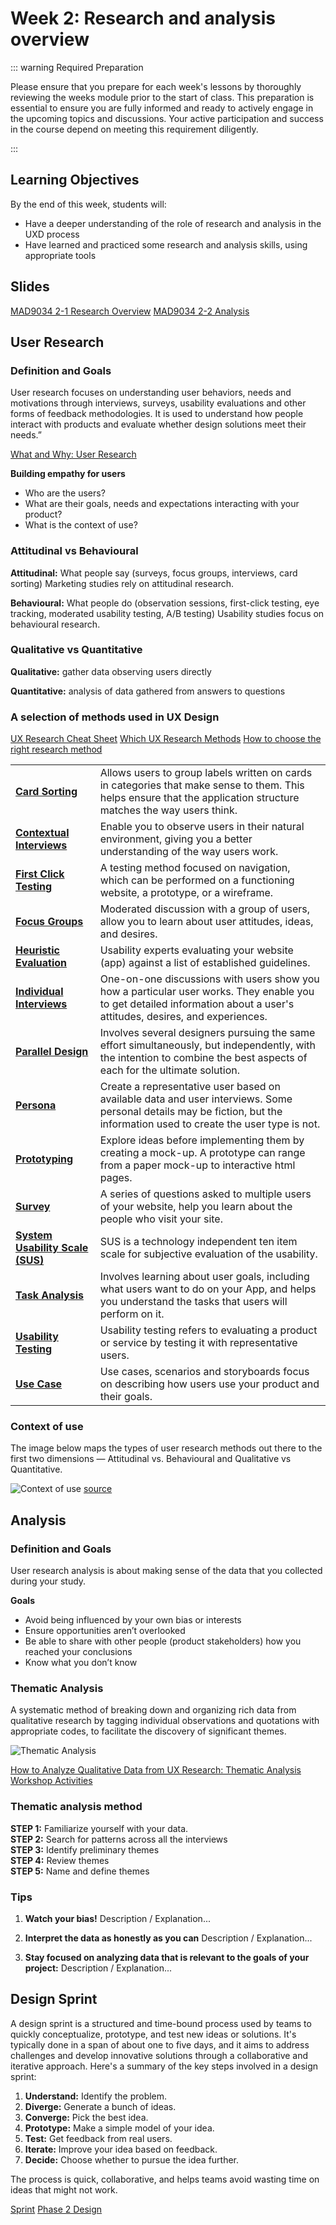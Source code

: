 # Week 2: Research and analysis overview

::: warning Required Preparation

Please ensure that you prepare for each week's lessons by thoroughly reviewing the weeks module prior to the start of class. This preparation is essential to ensure you are fully informed and ready to actively engage in the upcoming topics and discussions. Your active participation and success in the course depend on meeting this requirement diligently.

:::

## Learning Objectives

By the end of this week, students will:

- Have a deeper understanding of the role of research and analysis in the UXD process
- Have learned and practiced some research and analysis skills, using appropriate tools

## Slides

[MAD9034 2-1 Research Overview](https://drive.google.com/file/d/10-yd6Z9_vQeaQOlNgLxnlqEsLP0c-ee_/view?usp=sharing)
[MAD9034 2-2 Analysis](https://drive.google.com/file/d/1Xam4P8KAvr3cb4lL3fhN57Pc30LP4QYi/view?usp=sharing)

## User Research

### Definition and Goals

User research focuses on understanding user behaviors, needs and motivations through interviews, surveys, usability evaluations and other forms of feedback methodologies. It is used to understand how people interact with products and evaluate whether design solutions meet their needs.”

[What and Why: User Research](https://www.usability.gov/what-and-why/user-research.html)

**Building empathy for users**

- Who are the users?
- What are their goals, needs and expectations interacting with your product?
- What is the context of use?

### Attitudinal vs Behavioural

**Attitudinal:** What people say (surveys, focus groups, interviews, card sorting) Marketing studies rely on attitudinal research.

**Behavioural:** What people do (observation sessions, first-click testing, eye tracking, moderated usability testing, A/B testing) Usability studies focus on behavioural research.

### Qualitative vs Quantitative

**Qualitative:** gather data observing users directly

**Quantitative:** analysis of data gathered from answers to questions

### A selection of methods used in UX Design

[UX Research Cheat Sheet](https://www.nngroup.com/articles/ux-research-cheat-sheet/)
[Which UX Research Methods](https://www.nngroup.com/articles/which-ux-research-methods/)
[How to choose the right research method](https://uxdesign.cc/the-right-way-of-doing-user-research-569bf7f35b36)

|                                                                                                            |                                                                                                                                                                          |
| ---------------------------------------------------------------------------------------------------------- | ------------------------------------------------------------------------------------------------------------------------------------------------------------------------ |
| **[Card Sorting](https://www.nngroup.com/articles/card-sorting-definition/)**<br>                          | Allows users to group labels written on cards in categories that make sense to them. This helps ensure that the application structure matches the way users think.       |
| **[Contextual Interviews](https://www.nngroup.com/articles/contextual-inquiry/)**<br>                      | Enable you to observe users in their natural environment, giving you a better understanding of the way users work.                                                       |
| **[First Click Testing](https://www.usability.gov/how-to-and-tools/methods/first-click-testing.html)**<br> | A testing method focused on navigation, which can be performed on a functioning website, a prototype, or a wireframe.                                                    |
| **[Focus Groups](https://www.nngroup.com/articles/focus-groups-definition/)**<br>                          | Moderated discussion with a group of users, allow you to learn about user attitudes, ideas, and desires.                                                                 |
| **[Heuristic Evaluation](https://www.nngroup.com/articles/ten-usability-heuristics/)**<br>                 | Usability experts evaluating your website (app) against a list of established guidelines.                                                                                |
| **[Individual Interviews](https://www.nngroup.com/articles/interviewing-users/)**<br>                      | One-on-one discussions with users show you how a particular user works. They enable you to get detailed information about a user's attitudes, desires, and experiences.  |
| **[Parallel Design](https://www.nngroup.com/articles/parallel-and-iterative-design/)**<br>                 | Involves several designers pursuing the same effort simultaneously, but independently, with the intention to combine the best aspects of each for the ultimate solution. |
| **[Persona](https://www.nngroup.com/topic/personas/)**<br>                                                 | Create a representative user based on available data and user interviews. Some personal details may be fiction, but the information used to create the user type is not. |
| **[Prototyping](https://www.nngroup.com/videos/prototype-specifications/)**<br>                            | Explore ideas before implementing them by creating a mock-up. A prototype can range from a paper mock-up to interactive html pages.                                      |
| **[Survey](https://www.uxdesigninstitute.com/blog/user-surveys-for-ux-research/)**<br>                     | A series of questions asked to multiple users of your website, help you learn about the people who visit your site.                                                      |
| **[System Usability Scale (SUS)](https://www.nngroup.com/videos/system-usability-scale/)**<br>             | SUS is a technology independent ten item scale for subjective evaluation of the usability.                                                                               |
| **[Task Analysis](https://www.nngroup.com/articles/task-analysis/)**<br>                                   | Involves learning about user goals, including what users want to do on your App, and helps you understand the tasks that users will perform on it.                       |
| **[Usability Testing](https://www.nngroup.com/videos/usability-testing-101/)**<br>                         | Usability testing refers to evaluating a product or service by testing it with representative users.                                                                     |
| **[Use Case](https://www.usability.gov/how-to-and-tools/methods/use-cases.html)**<br>                      | Use cases, scenarios and storyboards focus on describing how users use your product and their goals.                                                                     |

### Context of use

The image below maps the types of user research methods out there to the first two dimensions — Attitudinal vs. Behavioural and Qualitative vs Quantitative.

![Context of use](./context-of-use.png)
[source](https://uxdesign.cc/the-right-way-of-doing-user-research-569bf7f35b36)

## Analysis

### Definition and Goals

User research analysis is about making sense of the data that you collected during your study.

**Goals**

- Avoid being influenced by your own bias or interests
- Ensure opportunities aren’t overlooked
- Be able to share with other people (product stakeholders) how you reached your conclusions
- Know what you don’t know

### Thematic Analysis

A systematic method of breaking down and organizing rich data from qualitative research by tagging individual observations and quotations with appropriate codes, to facilitate the discovery of significant themes.

![Thematic Analysis](./thematic-analysis.png)

[How to Analyze Qualitative Data from UX Research: Thematic Analysis](https://www.nngroup.com/articles/thematic-analysis/)
[Workshop Activities](https://www.nngroup.com/articles/workshop-activities/)

### Thematic analysis method

**STEP 1:** Familiarize yourself with your data.<br>
**STEP 2:** Search for patterns across all the interviews<br>
**STEP 3:** Identify preliminary themes<br>
**STEP 4:** Review themes<br>
**STEP 5:** Name and define themes<br>

<YouTube
  title="Affinity Diagramming: Collaborate, Sort and Prioritize UX Ideas"
  url="https://www.youtube.com/embed/C4nYxZxteJY?si=NbBtZryz6-4hRw60"
/>

### Tips

1. **Watch your bias!**
   Description / Explanation...

2. **Interpret the data as honestly as you can**
   Description / Explanation...

3. **Stay focused on analyzing data that is relevant to the goals of your project:**
   Description / Explanation...

## Design Sprint

A design sprint is a structured and time-bound process used by teams to quickly conceptualize, prototype, and test new ideas or solutions. It's typically done in a span of about one to five days, and it aims to address challenges and develop innovative solutions through a collaborative and iterative approach. Here's a summary of the key steps involved in a design sprint:

1. **Understand:** Identify the problem.
2. **Diverge:** Generate a bunch of ideas.
3. **Converge:** Pick the best idea.
4. **Prototype:** Make a simple model of your idea.
5. **Test:** Get feedback from real users.
6. **Iterate:** Improve your idea based on feedback.
7. **Decide:** Choose whether to pursue the idea further.

The process is quick, collaborative, and helps teams avoid wasting time on ideas that might not work.

<YouTube
  title="Sprint: Monday"
  url="https://www.youtube.com/embed/7zOBMxRYJ7I?si=zS_Zc71nAHezNsfY"
/>

[Sprint](http://www.gv.com/sprint/)
[Phase 2 Design](https://designsprintkit.withgoogle.com/methodology/phase2-define)
